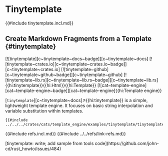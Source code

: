 # Tinytemplate

{{#include tinytemplate.incl.md}}

## Create Markdown Fragments from a Template {#tinytemplate}

[![tinytemplate][c~tinytemplate~docs~badge]][c~tinytemplate~docs] [![tinytemplate~crates.io][c~tinytemplate~crates.io~badge]][c~tinytemplate~crates.io] [![tinytemplate~github][c~tinytemplate~github~badge]][c~tinytemplate~github] [![tinytemplate~lib.rs][c~tinytemplate~lib.rs~badge]][c~tinytemplate~lib.rs]{{hi:tinytemplate}}{{hi:Html}}{{hi:Template}} [![cat~template-engine][cat~template-engine~badge]][cat~template-engine]{{hi:Template engine}}

[`tinytemplate`][c~tinytemplate~docs]↗{{hi:tinytemplate}} is a simple, lightweight template engine. It focuses on basic string interpolation and variable substitution within templates.

```rust,editable
{{#include ../../../crates/cats/template_engine/examples/tinytemplate/tinytemplate.rs:example}}
```

{{#include refs.incl.md}}
{{#include ../../refs/link-refs.md}}

<div class="hidden">
[tinytemplate: write; add sample from tools code](https://github.com/john-cd/rust_howto/issues/484)
</div>
